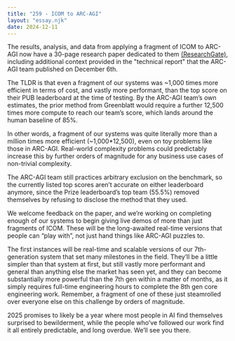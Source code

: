 ```yaml
---
title: "259 - ICOM to ARC-AGI"
layout: "essay.njk"
date: 2024-12-11
---
```


The results, analysis, and data from applying a fragment of ICOM to ARC-AGI now have a 30-page research paper dedicated to them [(ResearchGate)](http://dx.doi.org/10.13140/RG.2.2.32495.34727), including additional context provided in the "technical report" that the ARC-AGI team published on December 6th.

The TLDR is that even a fragment of our systems was ~1,000 times more efficient in terms of cost, and vastly more performant, than the top score on their PUB leaderboard at the time of testing. By the ARC-AGI team’s own estimates, the prior method from Greenblatt would require a further 12,500 times more compute to reach our team’s score, which lands around the human baseline of 85%.

In other words, a fragment of our systems was quite literally more than a million times more efficient (~1,000*12,500), even on toy problems like those in ARC-AGI. Real-world complexity problems could predictably increase this by further orders of magnitude for any business use cases of non-trivial complexity.

The ARC-AGI team still practices arbitrary exclusion on the benchmark, so the currently listed top scores aren’t accurate on either leaderboard anymore, since the Prize leaderboard’s top team (55.5%) removed themselves by refusing to disclose the method that they used. 

We welcome feedback on the paper, and we’re working on completing enough of our systems to begin giving live demos of more than just fragments of ICOM. These will be the long-awaited real-time versions that people can “play with”, not just hand things like ARC-AGI puzzles to. 

The first instances will be real-time and scalable versions of our 7th-generation system that set many milestones in the field. They’ll be a little simpler than that system at first, but still vastly more performant and general than anything else the market has seen yet, and they can become substantially more powerful than the 7th gen within a matter of months, as it simply requires full-time engineering hours to complete the 8th gen core engineering work. Remember, a fragment of one of these just steamrolled over everyone else on this challenge by orders of magnitude.

2025 promises to likely be a year where most people in AI find themselves surprised to bewilderment, while the people who’ve followed our work find it all entirely predictable, and long overdue. We’ll see you there.

